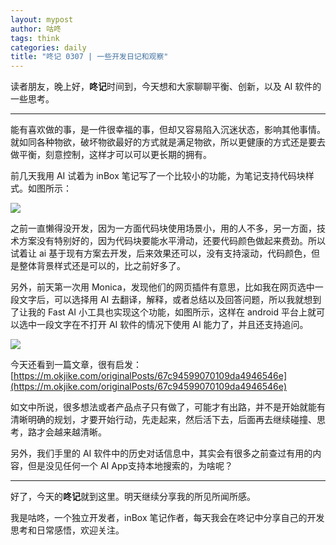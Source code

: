 ```yaml
---
layout: mypost
author: 咕咚
tags: think
categories: daily
title: "咚记 0307 | 一些开发日记和观察"
---
```


读者朋友，晚上好，**咚记**时间到，今天想和大家聊聊平衡、创新，以及 AI 软件的一些思考。

---

能有喜欢做的事，是一件很幸福的事，但却又容易陷入沉迷状态，影响其他事情。就如同各种物欲，破坏物欲最好的方式就是满足物欲，所以更健康的方式还是要去做平衡，刻意控制，这样才可以可以更长期的拥有。

前几天我用 AI 试着为 inBox 笔记写了一个比较小的功能，为笔记支持代码块样式。如图所示：

![](https://files.mdnice.com/user/1319/42bf7d76-b019-45b1-84e9-be456f015d60.png)


之前一直懒得没开发，因为一方面代码块使用场景小，用的人不多，另一方面，技术方案没有特别好的，因为代码块要能水平滑动，还要代码颜色做起来费劲。所以试着让 ai 基于现有方案去开发，后来效果还可以，没有支持滚动，代码颜色，但是整体背景样式还是可以的，比之前好多了。

另外，前天第一次用 Monica，发现他们的网页插件有意思，比如我在网页选中一段文字后，可以选择用 AI 去翻译，解释，或者总结以及回答问题，所以我就想到了让我的 Fast AI 小工具也实现这个功能，如图所示，这样在 android 平台上就可以选中一段文字在不打开 AI 软件的情况下使用 AI 能力了，并且还支持追问。

![](https://files.mdnice.com/user/1319/c1d96131-250d-4da5-b503-14d6051332d0.jpg)


今天还看到一篇文章，很有启发：[https://m.okjike.com/originalPosts/67c94599070109da4946546e](https://m.okjike.com/originalPosts/67c94599070109da4946546e)

如文中所说，很多想法或者产品点子只有做了，可能才有出路，并不是开始就能有清晰明确的规划，才要开始行动，先走起来，然后活下去，后面再去继续碰撞、思考，路才会越来越清晰。

另外，我们手里的 AI 软件中的历史对话信息中，其实会有很多之前查过有用的内容，但是没见任何一个 AI App支持本地搜索的，为啥呢？

---

好了，今天的**咚记**就到这里。明天继续分享我的所见所闻所感。

我是咕咚，一个独立开发者，inBox 笔记作者，每天我会在咚记中分享自己的开发思考和日常感悟，欢迎关注。
